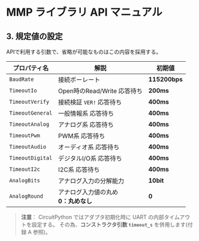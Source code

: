 # MMP ライブラリ API マニュアル
## 3. 規定値の設定
APIで利用する引数で、省略が可能なものはこの内容を採用する。

| プロパティ名   | 解説                       | 初期値 |
|----------------|----------------------------|--------|
|`BaudRate`      |接続ボーレート              |**115200bps**|
|`TimeoutIo`     |Open時のRead/Write 応答待ち |**200ms**|
|`TimeoutVerify` |接続検証 `VER!` 応答待ち    |**400ms**|
|`TimeoutGeneral`|一般情報系 応答待ち         |**400ms**|
|`TimeoutAnalog` |アナログ系 応答待ち         |**400ms**|
|`TimeoutPwm`    |PWM系 応答待ち              |**400ms**|
|`TimeoutAudio`  |オーディオ系 応答待ち       |**400ms**|
|`TimeoutDigital`|デジタルI/O系 応答待ち      |**400ms**|
|`TimeoutI2c`    |I2C系 応答待ち              |**400ms**|
|`AnalogBits`    |アナログ入力の分解能力      |**10bit**|
|`AnalogRound`   |アナログ入力値の丸め<br>**0：丸めなし**|**0**|

> **注意**：
> CircuitPython ではアダプタ初期化時に UART の内部タイムアウトを設定する。
> その為、**コンストラクタ引数 `timeout_s`** を併用します(付録 A 参照)。